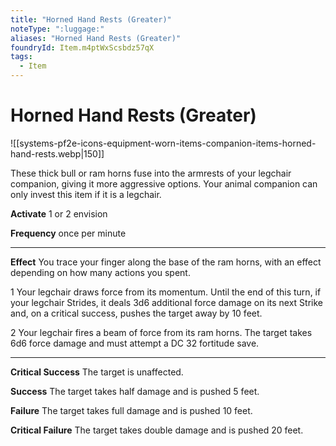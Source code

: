 ```yaml
---
title: "Horned Hand Rests (Greater)"
noteType: ":luggage:"
aliases: "Horned Hand Rests (Greater)"
foundryId: Item.m4ptWxScsbdz57qX
tags:
  - Item
---
```


# Horned Hand Rests (Greater)
![[systems-pf2e-icons-equipment-worn-items-companion-items-horned-hand-rests.webp|150]]

These thick bull or ram horns fuse into the armrests of your legchair companion, giving it more aggressive options. Your animal companion can only invest this item if it is a legchair.

**Activate** 1 or 2 envision

**Frequency** once per minute

* * *

**Effect** You trace your finger along the base of the ram horns, with an effect depending on how many actions you spent.

1 Your legchair draws force from its momentum. Until the end of this turn, if your legchair Strides, it deals 3d6 additional force damage on its next Strike and, on a critical success, pushes the target away by 10 feet.

2 Your legchair fires a beam of force from its ram horns. The target takes 6d6 force damage and must attempt a DC 32 fortitude save.

* * *

**Critical Success** The target is unaffected.

**Success** The target takes half damage and is pushed 5 feet.

**Failure** The target takes full damage and is pushed 10 feet.

**Critical Failure** The target takes double damage and is pushed 20 feet.

